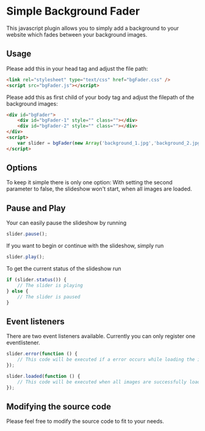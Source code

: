 # Simple Background Fader
This javascript plugin allows you to simply add a background to your website which fades between your background images.


## Usage
Please add this in your head tag and adjust the file path:
```html
<link rel="stylesheet" type="text/css" href="bgFader.css" />
<script src="bgFader.js"></script>
```

Please add this as first child of your body tag and adjust the filepath of the background images:
```html
<div id="bgFader">
	<div id="bgFader-1" style="" class=""></div>
	<div id="bgFader-2" style="" class=""></div>
</div>
<script>
    var slider = bgFader(new Array('background_1.jpg','background_2.jpg','background_3.jpg'));
</script>
```

## Options
To keep it simple there is only one option: With setting the second parameter to false, the slideshow won't start, when all images are loaded.

## Pause and Play
Your can easily pause the slideshow by running
```javascript
slider.pause();
```
If you want to begin or continue with the slideshow, simply run
```javascript
slider.play();
```
To get the current status of the slideshow run
``` javascript
if (slider.status()) {
    // The slider is playing
} else {
    // The slider is paused
}
```

## Event listeners
There are two event listeners available.
Currently you can only register one eventlistener.
```javascript
slider.error(function () {
    // This code will be executed if a error occurs while loading the images.
});

slider.loaded(function () {
    // This code will be executed when all images are successfully loaded.
});
```

## Modifying the source code
Please feel free to modify the source code to fit to your needs.
